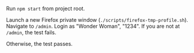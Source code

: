 Run `npm start` from project root.

Launch a new Firefox private window (`./scripts/firefox-tmp-profile.sh`).
Navigate to `/admin`.
Login as "Wonder Woman", "1234".
If you are not at `/admin`, the test fails.

Otherwise, the test passes.
